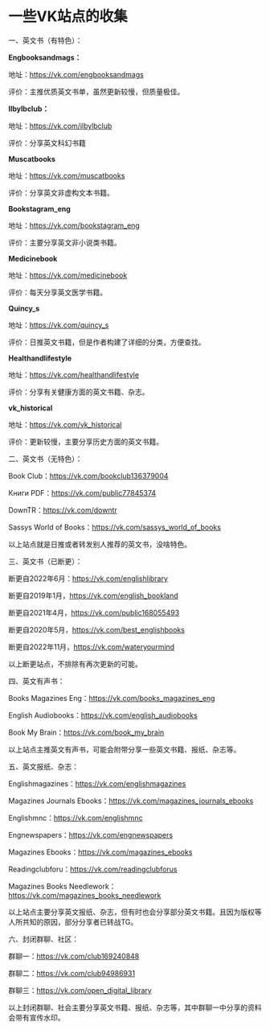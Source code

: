 # 一些VK站点的收集

一、英文书（有特色）：

**Engbooksandmags：**

地址：https://vk.com/engbooksandmags

评价：主推优质英文书单，虽然更新较慢，但质量极佳。

**Ilbylbclub：**

地址：https://vk.com/ilbylbclub

评价：分享英文科幻书籍

**Muscatbooks**

地址：https://vk.com/muscatbooks

评价：分享英文非虚构文本书籍。

**Bookstagram_eng**

地址：https://vk.com/bookstagram_eng

评价：主要分享英文非小说类书籍。

**Medicinebook**

地址：https://vk.com/medicinebook

评价：每天分享英文医学书籍。

**Quincy_s**

地址：https://vk.com/quincy_s

评价：日推英文书籍，但是作者构建了详细的分类，方便查找。

**Healthandlifestyle**

地址：https://vk.com/healthandlifestyle

评价：分享有关健康方面的英文书籍、杂志。

**vk_historical**

地址：https://vk.com/vk_historical

评价：更新较慢，主要分享历史方面的英文书籍。

二、英文书（无特色）：

Book Club：https://vk.com/bookclub136379004

Книги PDF：https://vk.com/public77845374

DownTR：https://vk.com/downtr

Sassys World of Books：https://vk.com/sassys_world_of_books

以上站点就是日推或者转发别人推荐的英文书，没啥特色。

三、英文书（已断更）：

断更自2022年6月：https://vk.com/englishlibrary

断更自2019年1月，https://vk.com/english_bookland

断更自2021年4月，https://vk.com/public168055493

断更自2020年5月，https://vk.com/best_englishbooks

断更自2022年11月，https://vk.com/wateryourmind

以上断更站点，不排除有再次更新的可能。

四、英文有声书：

Books Magazines Eng：https://vk.com/books_magazines_eng

English Audiobooks：https://vk.com/english_audiobooks

Book My Brain：https://vk.com/book_my_brain

以上站点主推英文有声书，可能会附带分享一些英文书籍、报纸、杂志等。

五、英文报纸、杂志：

Englishmagazines：https://vk.com/englishmagazines

Magazines Journals Ebooks：https://vk.com/magazines_journals_ebooks

Englishmnc：https://vk.com/englishmnc

Engnewspapers：https://vk.com/engnewspapers

Magazines Ebooks：https://vk.com/magazines_ebooks

Readingclubforu：https://vk.com/readingclubforus

Magazines Books Needlework：https://vk.com/magazines_books_needlework

以上站点主要分享英文报纸、杂志，但有时也会分享部分英文书籍。且因为版权等人所共知的原因，部分分享者已转战TG。

六、封闭群聊、社区：

群聊一：https://vk.com/club169240848

群聊二：https://vk.com/club94986931

群聊三：https://vk.com/open_digital_library

以上封闭群聊、社会主要分享英文书籍、报纸、杂志等，其中群聊一中分享的资料会带有宣传水印。

